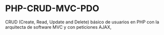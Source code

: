 # PHP-CRUD-MVC-PDO
CRUD (Create, Read, Update and Delete) básico de usuarios en PHP con la arquitecta de software MVC y con peticiones AJAX,
